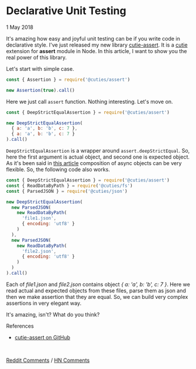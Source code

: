 # Declarative Unit Testing

<div class="date">1 May 2018</div>

It's amazing how easy and joyful unit testing can be if you write code in declarative style. I've just released my new library [cutie-assert](https://github.com/Guseyn/cutie-assert). It is a [cutie](https://github.com/Guseyn/cutie) extension for **assert** module in Node. In this article, I want to show you the real power of this library.

Let's start with simple case.

```js
const { Assertion } = require('@cuties/assert')

new Assertion(true).call()
```

Here we just call `assert` function. Nothing interesting. Let's move on.

```js
const { DeepStrictEqualAssertion } = require('@cuties/assert')

new DeepStrictEqualAssertion(
  { a: 'a', b: 'b', c: 7 },
  { a: 'a', b: 'b', c: 7 }
).call()
```

`DeepStrictEqualAssertion` is a wrapper around `assert.deepStrictEqual`. So, here the first argument is actual object, and second one is expected object. As it's been said in [this article](/../async-objects-instead-of-async-calls) composition of async objects can be very flexible. So, the following code also works.

```js
const { DeepStrictEqualAssertion } = require('@cuties/assert')
const { ReadDataByPath } = require('@cuties/fs')
const { ParsedJSON } = require('@cuties/json')

new DeepStrictEqualAssertion(
  new ParsedJSON(
    new ReadDataByPath(
      'file1.json',
      { encoding: 'utf8' }
    )
  ),
  new ParsedJSON(
    new ReadDataByPath(
      'file2.json',
      { encoding: 'utf8' }
    )
  )
).call()
```

Each of *file1.json* and *file2.json* contains object *{ a: 'a', b: 'b', c: 7 }*. Here we read actual and expected objects from these files, parse them as json and then we make assertion that they are equal. So, we can build very complex assertions in very elegant way.

It's amazing, isn't? What do you think?

<div class="refs">References</div>

* [cutie-assert on GitHub](https://github.com/Guseyn/cutie-assert)

<br>

[Reddit Comments](https://www.reddit.com/r/node/comments/b29vpi/declarative_unit_testing/?) / 
[HN Comments](https://news.ycombinator.com/item?id=19416508)
